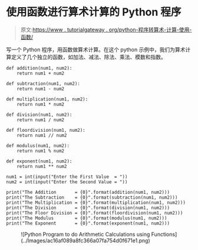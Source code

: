 # 使用函数进行算术计算的 Python 程序

> 原文:[https://www . tutorialgateway . org/python-程序转算术-计算-使用-函数/](https://www.tutorialgateway.org/python-program-to-do-arithmetic-calculations-using-functions/)

写一个 Python 程序，用函数做算术计算。在这个 python 示例中，我们为算术计算定义了几个独立的函数，如加法、减法、除法、乘法、模数和指数。

```
def addition(num1, num2):
    return num1 + num2

def subtraction(num1, num2):
    return num1 - num2

def multiplication(num1, num2):
    return num1 * num2

def division(num1, num2):
    return num1 / num2

def floordivision(num1, num2):
    return num1 // num2

def modulus(num1, num2):
    return num1 % num2

def exponent(num1, num2):
    return num1 ** num2

num1 = int(input("Enter the First Value  = "))
num2 = int(input("Enter the Second Value = "))

print("The Addition       = {0}".format(addition(num1, num2)))
print("The Subtraction    = {0}".format(subtraction(num1, num2)))
print("The Multiplication = {0}".format(multiplication(num1, num2)))
print("The Division       = {0}".format(division(num1, num2)))
print("The Floor Division = {0}".format(floordivision(num1, num2)))
print("The Modulus        = {0}".format(modulus(num1, num2)))
print("The Exponent       = {0}".format(exponent(num1, num2)))
```

<figure class="wp-block-image size-large">![Python Program to do Arithmetic Calculations using Functions](../Images/ac16af089a8fc366a07fa754d0f671e1.png)</figure>